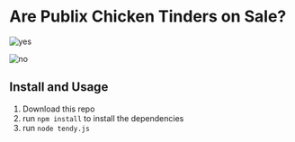 # Are Publix Chicken Tinders on Sale?

![yes](https://raw.githubusercontent.com/matthewmck/tendy/master/photos/yes.png)

![no](https://raw.githubusercontent.com/matthewmck/tendy/master/photos/no.png)

## Install and Usage
1. Download this repo
1. run `npm install` to install the dependencies
1. run `node tendy.js`
